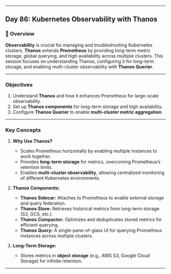 ﻿---

## Day 86: Kubernetes Observability with Thanos  

### 📘 Overview  

**Observability** is crucial for managing and troubleshooting Kubernetes clusters. **Thanos** extends **Prometheus** by providing long-term metric storage, global querying, and high availability across multiple clusters. This session focuses on understanding Thanos, configuring it for long-term storage, and enabling multi-cluster observability with **Thanos Querier**.

---


### Objectives  

1. Understand **Thanos** and how it enhances Prometheus for large-scale observability.  
2. Set up **Thanos components** for long-term storage and high availability.  
3. Configure **Thanos Querier** to enable **multi-cluster metric aggregation**.  

---

### Key Concepts  

1. **Why Use Thanos?**  
   - Scales Prometheus horizontally by enabling multiple instances to work together.  
   - Provides **long-term storage** for metrics, overcoming Prometheus’s retention limits.  
   - Enables **multi-cluster observability**, allowing centralized monitoring of different Kubernetes environments.  

2. **Thanos Components:**  
   - **Thanos Sidecar:** Attaches to Prometheus to enable external storage and query federation.  
   - **Thanos Store:** Retrieves historical metrics from long-term storage (S3, GCS, etc.).  
   - **Thanos Compactor:** Optimizes and deduplicates stored metrics for efficient querying.  
   - **Thanos Query:** A single-pane-of-glass UI for querying Prometheus instances across multiple clusters.  

3. **Long-Term Storage:**  
   - Stores metrics in **object storage** (e.g., AWS S3, Google Cloud Storage) for infinite retention.  

---